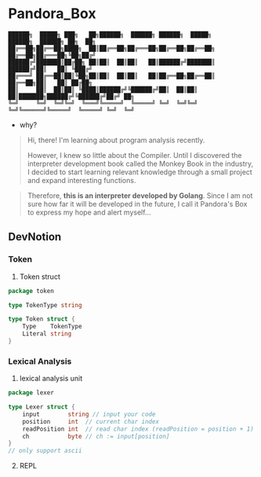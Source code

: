 # Pandora_Box

```text
██████╗  █████╗ ███╗   ██╗██████╗  ██████╗ ██████╗  █████╗         ██████╗  ██████╗ ██╗  ██╗
██╔══██╗██╔══██╗████╗  ██║██╔══██╗██╔═══██╗██╔══██╗██╔══██╗        ██╔══██╗██╔═══██╗╚██╗██╔╝
██████╔╝███████║██╔██╗ ██║██║  ██║██║   ██║██████╔╝███████║        ██████╔╝██║   ██║ ╚███╔╝ 
██╔═══╝ ██╔══██║██║╚██╗██║██║  ██║██║   ██║██╔══██╗██╔══██║        ██╔══██╗██║   ██║ ██╔██╗ 
██║     ██║  ██║██║ ╚████║██████╔╝╚██████╔╝██║  ██║██║  ██║███████╗██████╔╝╚██████╔╝██╔╝ ██╗
╚═╝     ╚═╝  ╚═╝╚═╝  ╚═══╝╚═════╝  ╚═════╝ ╚═╝  ╚═╝╚═╝  ╚═╝╚══════╝╚═════╝  ╚═════╝ ╚═╝  ╚═╝
```

- why?

> Hi, there! I'm learning about program analysis recently. 
> 
> However, I knew so little about the Compiler. Until I discovered the interpreter development book called the Monkey Book in the industry, I decided to start learning relevant knowledge through a small project and expand interesting functions.

> Therefore, **this is an interpreter developed by Golang**. Since I am not sure how far it will be developed in the future, I call it Pandora's Box to express my hope and alert myself...




## DevNotion


### Token

1. Token struct

```go
package token

type TokenType string

type Token struct {
	Type    TokenType
	Literal string
}
```

### Lexical Analysis

1. lexical analysis unit

```go
package lexer

type Lexer struct {
	input        string // input your code
	position     int  // current char index
	readPosition int  // read char index (readPosition = position + 1)
	ch           byte // ch := input[position] 
}
// only support ascii
```

2. REPL

